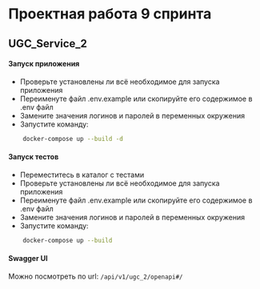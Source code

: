 # Проектная работа 9 спринта

## UGC_Service_2

#### Запуск приложения

- Проверьте установлены ли всё необходимое для запуска приложения
- Переименуте файл .env.example или скопируйте его содержимое в .env файл
- Замените значения логинов и паролей в переменных окружения
- Запустите команду:

```bash
    docker-compose up --build -d
```


#### Запуск тестов

- Переместитесь в каталог с тестами
- Проверьте установлены ли всё необходимое для запуска приложения
- Переименуте файл .env.example или скопируйте его содержимое в .env файл
- Замените значения логинов и паролей в переменных окружения
- Запустите команду:

```bash
    docker-compose up --build
```

#### Swagger UI

Можно посмотреть по url: `/api/v1/ugc_2/openapi#/`
